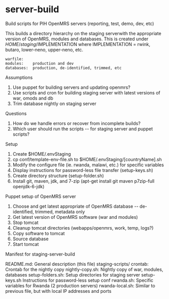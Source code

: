 server-build
===================
Build scripts for PIH OpenMRS servers (reporting, test, demo, dev, etc)

This builds a directory hierarchy on the staging serverwith the appropriate version of OpenMRS, modules and databases.  This is created under $HOME/staging/$IMPLEMENTATION where IMPLEMENTATION = rwink, butaro, lower-neno, upper-neno, etc.

	warfile:	
	modules:	production and dev
	databases:	production, de-identified, trimmed, etc

Assumptions

1. Use puppet for building servers and updating openmrs?
2. Use scripts and cron for building staging server with latest versions of war, omods and db 
3. Trim database nightly on staging server

Questions

1. How do we handle errors or recover from incomplete builds?
2. Which user should run the scripts -- for staging server and puppet scripts?

Setup

1. Create $HOME/.envStaging
2. cp conf/template-env-file.sh to $HOME/.envStaging/[countryName].sh
3. Modify the configure file (ie. rwanda, malawi, etc.) for specific variables
4. Display instructions for password-less file transfer (setup-keys.sh)
5. Create directory structure (setup-folder.sh)
5. Install git, maven, jdk, and 7-zip (apt-get install git maven p7zip-full openjdk-6-jdk)
 

Puppet setup of OpenMRS server

1. Choose and get latest appropriate of OpenMRS database -- de-identified, trimmed, metadata only
2. Get latest version of OpenMRS software (war and modules)
3. Stop tomcat 
4. Cleanup tomcat directories (webapps/openmrs, work, temp, logs?)
5. Copy software to tomcat
6. Source database
7. Start tomcat

Manifest for staging-server-build

README.md:						General description (this file)
staging-scripts/
  crontab:						Crontab for the nightly copy 
  nightly-copy.sh:		Nightly copy of war, modules, databases
  setup-folders.sh:		Setup directories for staging server
  setup-keys.sh 			Instructions for password-less setup
conf
  rwanda.sh:					Specific variables for Rwanda (2 production servers)
  rwanda-local.sh: 		Similar to previous file, but with local IP addresses and ports
